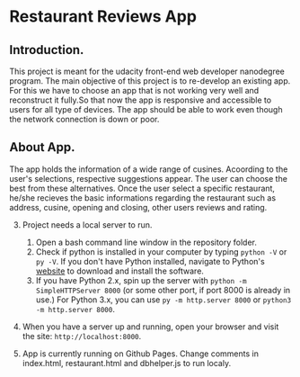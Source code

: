 # Restaurant Reviews App

## Introduction.

This project is meant for the udacity front-end web developer nanodegree program. The main objective of this project is to re-develop an existing app. For this we have to choose an app that is not working very well and reconstruct it fully.So that now the app is responsive and accessible to users for all type of devices. The app should be able to work even though the network connection is down or poor.

## About App.
The app holds the information of a wide range of cusines. Acoording to the user's selections, respective suggestions appear.
The user can choose the best from these alternatives.
Once the user select a specific restaurant, he/she recieves the basic informations regarding the restaurant such as address, cusine, opening and closing, other users reviews and rating.  




3. Project needs a local server to run. 
	1. Open a bash command line window in the repository folder. 
	2. Check if python is installed in your computer by typing `python -V` or `py -V`. If you don't have Python installed, navigate to Python's [website](https://www.python.org/) to download and install the software.
	3. If you have Python 2.x, spin up the server with `python -m SimpleHTTPServer 8000` (or some other port, if port 8000 is already in use.) For Python 3.x, you can use `py -m http.server 8000` or `python3 -m http.server 8000`.

4. When you have a server up and running, open your browser and
visit the site: `http://localhost:8000`.

5. App is currently running on Github Pages. Change comments
in index.html, restaurant.html and dbhelper.js to run localy.





